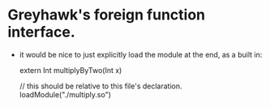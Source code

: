 # Greyhawk's foreign function interface.

* it would be nice to just explicitly load the module at the end, as a built in:


    extern Int multiplyByTwo(Int x)

    // this should be relative to this file's declaration.
    loadModule("./multiply.so")
